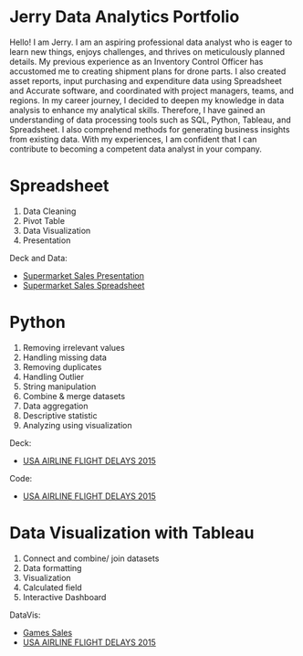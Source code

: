 # Jerry Data Analytics Portfolio
Hello! I am Jerry. I am an aspiring professional data analyst who is eager to learn new things, enjoys challenges, and thrives on meticulously planned details. My previous experience as an Inventory Control Officer has accustomed me to creating shipment plans for drone parts. I also created asset reports, input purchasing and expenditure data using Spreadsheet and Accurate software, and coordinated with project managers, teams, and regions. In my career journey, I decided to deepen my knowledge in data analysis to enhance my analytical skills. 
Therefore, I have gained an understanding of data processing tools such as SQL, Python, Tableau, and Spreadsheet. I also comprehend methods for generating business insights from existing data. With my experiences, I am confident that I can contribute to becoming a competent data analyst in your company.

# Spreadsheet
1. Data Cleaning
2. Pivot Table
3. Data Visualization
4. Presentation

Deck and Data:
- [Supermarket Sales Presentation](https://drive.google.com/file/d/1SLcPDXSwTihHZ0ixXff1Q5p3Pv0Yp9wb/view?usp=sharing)
- [Supermarket Sales Spreadsheet](https://drive.google.com/file/d/1j_vGZQY1_pg9cQ6gls9rv3vERDvwF0bM/view?usp=sharing)

# Python
1. Removing irrelevant values
2. Handling missing data
3. Removing duplicates
4. Handling Outlier
5. String manipulation
6. Combine & merge datasets
7. Data aggregation
8. Descriptive statistic
9. Analyzing using visualization

Deck:
- [USA AIRLINE FLIGHT DELAYS 2015](https://drive.google.com/file/d/1l9ufL45tWnHWBGwuZtMtPvbr7eVNwtSt/view?usp=sharing)

Code:
- [USA AIRLINE FLIGHT DELAYS 2015](https://colab.research.google.com/drive/1WskiZP9QnkJJ9bTi_zse1jgC23jRkone?usp=sharing)


# Data Visualization with Tableau
1. Connect and combine/ join datasets
2. Data formatting
3. Visualization
4. Calculated field
5. Interactive Dashboard

DataVis:
- [Games Sales](https://public.tableau.com/app/profile/jerry.dwi.candra.wibowo/viz/Book1_17020257579410/Dashboard1)
- [USA AIRLINE FLIGHT DELAYS 2015](https://public.tableau.com/app/profile/jerry.dwi.candra.wibowo/viz/Book2_17038203341670/Dashboard1)
